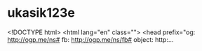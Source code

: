 # ukasik123e
&lt;!DOCTYPE html> &lt;html lang="en" class=""> &lt;head prefix="og: http://ogp.me/ns# fb: http://ogp.me/ns/fb# object: http:…
